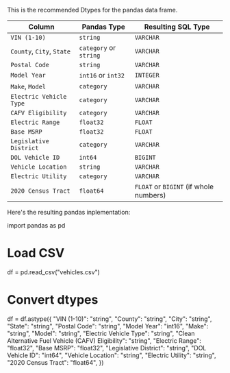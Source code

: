 This is the recommended Dtypes for the pandas data frame.

| Column                    | Pandas Type            | Resulting SQL Type                     |
| ------------------------- | ---------------------- | -------------------------------------- |
| `VIN (1-10)`              | `string`               | `VARCHAR`                              |
| `County`, `City`, `State` | `category` or `string` | `VARCHAR`                              |
| `Postal Code`             | `string`               | `VARCHAR`                              |
| `Model Year`              | `int16` or `int32`     | `INTEGER`                              |
| `Make`, `Model`           | `category`             | `VARCHAR`                              |
| `Electric Vehicle Type`   | `category`             | `VARCHAR`                              |
| `CAFV Eligibility`        | `category`             | `VARCHAR`                              |
| `Electric Range`          | `float32`              | `FLOAT`                                |
| `Base MSRP`               | `float32`              | `FLOAT`                                |
| `Legislative District`    | `category`             | `VARCHAR`                              |
| `DOL Vehicle ID`          | `int64`                | `BIGINT`                               |
| `Vehicle Location`        | `string`               | `VARCHAR`                              |
| `Electric Utility`        | `category`             | `VARCHAR`                              |
| `2020 Census Tract`       | `float64`              | `FLOAT` or `BIGINT` (if whole numbers) |


Here's the resulting pandas inplementation:

import pandas as pd

# Load CSV
df = pd.read_csv("vehicles.csv")

# Convert dtypes
df = df.astype({
    "VIN (1-10)": "string",
    "County": "string",
    "City": "string",
    "State": "string",
    "Postal Code": "string",
    "Model Year": "int16",
    "Make": "string",
    "Model": "string",
    "Electric Vehicle Type": "string",
    "Clean Alternative Fuel Vehicle (CAFV) Eligibility": "string",
    "Electric Range": "float32",
    "Base MSRP": "float32",
    "Legislative District": "string",
    "DOL Vehicle ID": "int64",
    "Vehicle Location": "string",
    "Electric Utility": "string",
    "2020 Census Tract": "float64",
})